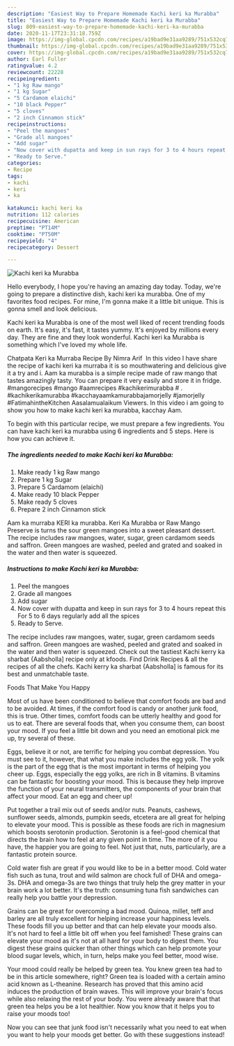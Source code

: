 ```yaml
---
description: "Easiest Way to Prepare Homemade Kachi keri ka Murabba"
title: "Easiest Way to Prepare Homemade Kachi keri ka Murabba"
slug: 809-easiest-way-to-prepare-homemade-kachi-keri-ka-murabba
date: 2020-11-17T23:31:18.759Z
image: https://img-global.cpcdn.com/recipes/a19bad9e31aa9289/751x532cq70/kachi-keri-ka-murabba-recipe-main-photo.jpg
thumbnail: https://img-global.cpcdn.com/recipes/a19bad9e31aa9289/751x532cq70/kachi-keri-ka-murabba-recipe-main-photo.jpg
cover: https://img-global.cpcdn.com/recipes/a19bad9e31aa9289/751x532cq70/kachi-keri-ka-murabba-recipe-main-photo.jpg
author: Earl Fuller
ratingvalue: 4.2
reviewcount: 22228
recipeingredient:
- "1 kg Raw mango"
- "1 kg Sugar"
- "5 Cardamom elaichi"
- "10 black Pepper"
- "5 cloves"
- "2 inch Cinnamon stick"
recipeinstructions:
- "Peel the mangoes"
- "Grade all mangoes"
- "Add sugar"
- "Now cover with dupatta and keep in sun rays for 3 to 4 hours repeat this For 5 to 6 days regularly add all the spices"
- "Ready to Serve."
categories:
- Recipe
tags:
- kachi
- keri
- ka

katakunci: kachi keri ka 
nutrition: 112 calories
recipecuisine: American
preptime: "PT14M"
cooktime: "PT50M"
recipeyield: "4"
recipecategory: Dessert

---
```



![Kachi keri ka Murabba](https://img-global.cpcdn.com/recipes/a19bad9e31aa9289/751x532cq70/kachi-keri-ka-murabba-recipe-main-photo.jpg)

Hello everybody, I hope you're having an amazing day today. Today, we're going to prepare a distinctive dish, kachi keri ka murabba. One of my favorites food recipes. For mine, I'm gonna make it a little bit unique. This is gonna smell and look delicious.

Kachi keri ka Murabba is one of the most well liked of recent trending foods on earth. It's easy, it's fast, it tastes yummy. It's enjoyed by millions every day. They are fine and they look wonderful. Kachi keri ka Murabba is something which I've loved my whole life.

Chatpata Keri ka Murraba Recipe By Nimra Arif ️ In this video I have share the recipe of kachi keri ka murraba it is so mouthwatering and delicious give it a try and i. Aam ka murabba is a simple recipe made of raw mango that tastes amazingly tasty. You can prepare it very easily and store it in fridge. #mangorecipes #mango #aamrecipes #kachikerimurabba # . #kachikerikamurabba #kacchayaamkamurabbajamorjelly #jamorjelly #FatimahintheKitchen Aasalamualaikum Viewers. In this video i am going to show you how to make kachi keri ka murabba, kacchay Aam.


To begin with this particular recipe, we must prepare a few ingredients. You can have kachi keri ka murabba using 6 ingredients and 5 steps. Here is how you can achieve it.

<!--inarticleads1-->

##### The ingredients needed to make Kachi keri ka Murabba:

1. Make ready 1 kg Raw mango
1. Prepare 1 kg Sugar
1. Prepare 5 Cardamom (elaichi)
1. Make ready 10 black Pepper
1. Make ready 5 cloves
1. Prepare 2 inch Cinnamon stick


Aam ka murraba KERI ka murabba. Keri Ka Murabba or Raw Mango Preserve is turns the sour green mangoes into a sweet pleasant dessert. The recipe includes raw mangoes, water, sugar, green cardamom seeds and saffron. Green mangoes are washed, peeled and grated and soaked in the water and then water is squeezed. 

<!--inarticleads2-->

##### Instructions to make Kachi keri ka Murabba:

1. Peel the mangoes
1. Grade all mangoes
1. Add sugar
1. Now cover with dupatta and keep in sun rays for 3 to 4 hours repeat this For 5 to 6 days regularly add all the spices
1. Ready to Serve.


The recipe includes raw mangoes, water, sugar, green cardamom seeds and saffron. Green mangoes are washed, peeled and grated and soaked in the water and then water is squeezed. Check out the tastiest Kachi kerry ka sharbat {Aabsholla] recipe only at kfoods. Find Drink Recipes &amp; all the recipes of all the chefs. Kachi kerry ka sharbat {Aabsholla] is famous for its best and unmatchable taste. 

Foods That Make You Happy


Most of us have been conditioned to believe that comfort foods are bad and to be avoided. At times, if the comfort food is candy or another junk food, this is true. Other times, comfort foods can be utterly healthy and good for us to eat. There are several foods that, when you consume them, can boost your mood. If you feel a little bit down and you need an emotional pick me up, try several of these.

Eggs, believe it or not, are terrific for helping you combat depression. You must see to it, however, that what you make includes the egg yolk. The yolk is the part of the egg that is the most important in terms of helping you cheer up. Eggs, especially the egg yolks, are rich in B vitamins. B vitamins can be fantastic for boosting your mood. This is because they help improve the function of your neural transmitters, the components of your brain that affect your mood. Eat an egg and cheer up!

Put together a trail mix out of seeds and/or nuts. Peanuts, cashews, sunflower seeds, almonds, pumpkin seeds, etcetera are all great for helping to elevate your mood. This is possible as these foods are rich in magnesium which boosts serotonin production. Serotonin is a feel-good chemical that directs the brain how to feel at any given point in time. The more of it you have, the happier you are going to feel. Not just that, nuts, particularly, are a fantastic protein source.

Cold water fish are great if you would like to be in a better mood. Cold water fish such as tuna, trout and wild salmon are chock full of DHA and omega-3s. DHA and omega-3s are two things that truly help the grey matter in your brain work a lot better. It's the truth: consuming tuna fish sandwiches can really help you battle your depression. 

Grains can be great for overcoming a bad mood. Quinoa, millet, teff and barley are all truly excellent for helping increase your happiness levels. These foods fill you up better and that can help elevate your moods also. It's not hard to feel a little bit off when you feel famished! These grains can elevate your mood as it's not at all hard for your body to digest them. You digest these grains quicker than other things which can help promote your blood sugar levels, which, in turn, helps make you feel better, mood wise.

Your mood could really be helped by green tea. You knew green tea had to be in this article somewhere, right? Green tea is loaded with a certain amino acid known as L-theanine. Research has proved that this amino acid induces the production of brain waves. This will improve your brain's focus while also relaxing the rest of your body. You were already aware that that green tea helps you be a lot healthier. Now you know that it helps you to raise your moods too!

Now you can see that junk food isn't necessarily what you need to eat when you want to help your moods get better. Go  with  these suggestions  instead!

